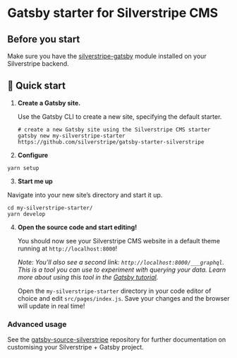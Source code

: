 # Gatsby starter for Silverstripe CMS

## Before you start

Make sure you have the [silverstripe-gatsby](https://github.com/silverstripe/silverstripe-gatsby) module
installed on your Silverstripe backend.

## 🚀 Quick start

1.  **Create a Gatsby site.**

    Use the Gatsby CLI to create a new site, specifying the default starter.

    ```shell
    # create a new Gatsby site using the Silverstripe CMS starter
    gatsby new my-silverstripe-starter https://github.com/silverstripe/gatsby-starter-silverstripe
    ```

2.  **Configure**

```shell
yarn setup
```

3.  **Start me up**

Navigate into your new site’s directory and start it up.

```shell
cd my-silverstripe-starter/
yarn develop
```

4.  **Open the source code and start editing!**

    You should now see your Silverstripe CMS website in a default theme running at `http://localhost:8000`!

    _Note: You'll also see a second link: _`http://localhost:8000/___graphql`_. This is a tool you can use to experiment with querying your data. Learn more about using this tool in the [Gatsby tutorial](https://www.gatsbyjs.com/tutorial/part-five/#introducing-graphiql)._

    Open the `my-silverstripe-starter` directory in your code editor of choice and edit `src/pages/index.js`. Save your changes and the browser will update in real time!


### Advanced usage

See the [gatsby-source-silverstripe](https://github.com/silverstripe/gatsby-source-silverstripe) repository for further documentation on customising your Silverstripe + Gatsby project.

